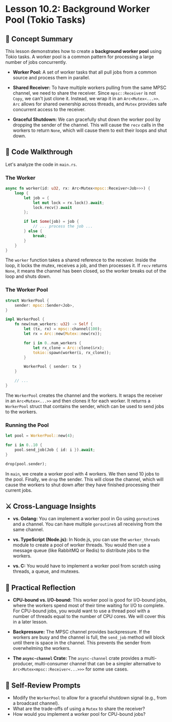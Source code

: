 # Lesson 10.2: Background Worker Pool (Tokio Tasks)

## 🧠 Concept Summary

This lesson demonstrates how to create a **background worker pool** using Tokio tasks. A worker pool is a common pattern for processing a large number of jobs concurrently.

- **Worker Pool:** A set of worker tasks that all pull jobs from a common source and process them in parallel.

- **Shared Receiver:** To have multiple workers pulling from the same MPSC channel, we need to share the receiver. Since `mpsc::Receiver` is not `Copy`, we can't just clone it. Instead, we wrap it in an `Arc<Mutex<...>>`. `Arc` allows for shared ownership across threads, and `Mutex` provides safe concurrent access to the receiver.

- **Graceful Shutdown:** We can gracefully shut down the worker pool by dropping the sender of the channel. This will cause the `recv` calls in the workers to return `None`, which will cause them to exit their loops and shut down.

## 🧩 Code Walkthrough

Let's analyze the code in `main.rs`.

### The Worker

```rust
async fn worker(id: u32, rx: Arc<Mutex<mpsc::Receiver<Job>>>) {
    loop {
        let job = {
            let mut lock = rx.lock().await;
            lock.recv().await
        };

        if let Some(job) = job {
            // ... process the job ...
        } else {
            break;
        }
    }
}
```

The `worker` function takes a shared reference to the receiver. Inside the loop, it locks the mutex, receives a job, and then processes it. If `recv` returns `None`, it means the channel has been closed, so the worker breaks out of the loop and shuts down.

### The Worker Pool

```rust
struct WorkerPool {
    sender: mpsc::Sender<Job>,
}

impl WorkerPool {
    fn new(num_workers: u32) -> Self {
        let (tx, rx) = mpsc::channel(100);
        let rx = Arc::new(Mutex::new(rx));

        for i in 0..num_workers {
            let rx_clone = Arc::clone(&rx);
            tokio::spawn(worker(i, rx_clone));
        }

        WorkerPool { sender: tx }
    }

    // ...
}
```

The `WorkerPool` creates the channel and the workers. It wraps the receiver in an `Arc<Mutex<...>>` and then clones it for each worker. It returns a `WorkerPool` struct that contains the sender, which can be used to send jobs to the workers.

### Running the Pool

```rust
let pool = WorkerPool::new(4);

for i in 0..10 {
    pool.send_job(Job { id: i }).await;
}

drop(pool.sender);
```

In `main`, we create a worker pool with 4 workers. We then send 10 jobs to the pool. Finally, we `drop` the sender. This will close the channel, which will cause the workers to shut down after they have finished processing their current jobs.

## ⚔️ Cross-Language Insights

- **vs. Golang:** You can implement a worker pool in Go using `goroutine`s and a channel. You can have multiple `goroutine`s all receiving from the same channel.

- **vs. TypeScript (Node.js):** In Node.js, you can use the `worker_threads` module to create a pool of worker threads. You would then use a message queue (like RabbitMQ or Redis) to distribute jobs to the workers.

- **vs. C:** You would have to implement a worker pool from scratch using threads, a queue, and mutexes.

## 🚀 Practical Reflection

- **CPU-bound vs. I/O-bound:** This worker pool is good for I/O-bound jobs, where the workers spend most of their time waiting for I/O to complete. For CPU-bound jobs, you would want to use a thread pool with a number of threads equal to the number of CPU cores. We will cover this in a later lesson.

- **Backpressure:** The MPSC channel provides backpressure. If the workers are busy and the channel is full, the `send_job` method will block until there is space in the channel. This prevents the sender from overwhelming the workers.

- **The `async-channel` Crate:** The `async-channel` crate provides a multi-producer, multi-consumer channel that can be a simpler alternative to `Arc<Mutex<mpsc::Receiver<...>>>` for some use cases.

## 🧩 Self-Review Prompts

- Modify the `WorkerPool` to allow for a graceful shutdown signal (e.g., from a broadcast channel).
- What are the trade-offs of using a `Mutex` to share the receiver?
- How would you implement a worker pool for CPU-bound jobs?
